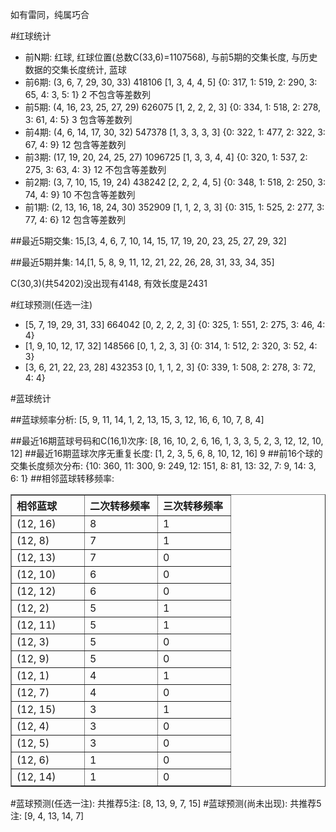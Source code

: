 <!-- 
.. title: 双色球2011069期(2011-06-16)数据分析报告
.. slug: slott-2011069-2011-06-16-report
.. date: 2011-06-17 08:00:00 UTC+08:00
.. tags: Lottery
.. link: 
.. description: 
.. type: text
-->

如有雷同，纯属巧合

<!-- TEASER_END-->

#红球统计

- 前N期: 红球, 红球位置(总数C(33,6)=1107568), 与前5期的交集长度, 与历史数据的交集长度统计, 蓝球
- 前6期: (3, 6, 7, 29, 30, 33) 418106 [1, 3, 4, 4, 5] {0: 317, 1: 519, 2: 290, 3: 65, 4: 3, 5: 1} 2 不包含等差数列
- 前5期: (4, 16, 23, 25, 27, 29) 626075 [1, 2, 2, 2, 3] {0: 334, 1: 518, 2: 278, 3: 61, 4: 5} 3 包含等差数列
- 前4期: (4, 6, 14, 17, 30, 32) 547378 [1, 3, 3, 3, 3] {0: 322, 1: 477, 2: 322, 3: 67, 4: 9} 12 包含等差数列
- 前3期: (17, 19, 20, 24, 25, 27) 1096725 [1, 3, 3, 4, 4] {0: 320, 1: 537, 2: 275, 3: 63, 4: 3} 12 不包含等差数列
- 前2期: (3, 7, 10, 15, 19, 24) 438242 [2, 2, 2, 4, 5] {0: 348, 1: 518, 2: 250, 3: 74, 4: 9} 10 不包含等差数列
- 前1期: (2, 13, 16, 18, 24, 30) 352909 [1, 1, 2, 3, 3] {0: 315, 1: 525, 2: 277, 3: 77, 4: 6} 12 包含等差数列

##最近5期交集:
15,[3, 4, 6, 7, 10, 14, 15, 17, 19, 20, 23, 25, 27, 29, 32]

##最近5期并集:
14,[1, 5, 8, 9, 11, 12, 21, 22, 26, 28, 31, 33, 34, 35]

C(30,3)(共54202)没出现有4148, 
有效长度是2431

#红球预测(任选一注)

- [5, 7, 19, 29, 31, 33] 664042 [0, 2, 2, 2, 3] {0: 325, 1: 551, 2: 275, 3: 46, 4: 4}
- [1, 9, 10, 12, 17, 32] 148566 [0, 1, 2, 3, 3] {0: 314, 1: 512, 2: 320, 3: 52, 4: 3}
- [3, 6, 21, 22, 23, 28] 432353 [0, 1, 1, 2, 3] {0: 339, 1: 508, 2: 278, 3: 72, 4: 4}

#蓝球统计

##蓝球频率分析:
[5, 9, 11, 14, 1, 2, 13, 15, 3, 12, 16, 6, 10, 7, 8, 4]

##最近16期蓝球号码和C(16,1)次序:
[8, 16, 10, 2, 6, 16, 1, 3, 3, 5, 2, 3, 12, 12, 10, 12]
##最近16期蓝球次序无重复长度:
[1, 2, 3, 5, 6, 8, 10, 12, 16] 9
##前16个球的交集长度频次分布:
{10: 360, 11: 300, 9: 249, 12: 151, 8: 81, 13: 32, 7: 9, 14: 3, 6: 1}
##相邻蓝球转移频率:
<table border="1" class="table table-striped dataframe">
  <thead>
    <tr style="text-align: left;">
      <th style="min-width: 100px;">相邻蓝球</th>
      <th style="min-width: 100px;">二次转移频率</th>
      <th style="min-width: 100px;">三次转移频率</th>
    </tr>
  </thead>
  <tbody>
    <tr>
      <td> (12, 16)</td>
      <td> 8</td>
      <td> 1</td>
    </tr>
    <tr>
      <td>  (12, 8)</td>
      <td> 7</td>
      <td> 1</td>
    </tr>
    <tr>
      <td> (12, 13)</td>
      <td> 7</td>
      <td> 0</td>
    </tr>
    <tr>
      <td> (12, 10)</td>
      <td> 6</td>
      <td> 0</td>
    </tr>
    <tr>
      <td> (12, 12)</td>
      <td> 6</td>
      <td> 0</td>
    </tr>
    <tr>
      <td>  (12, 2)</td>
      <td> 5</td>
      <td> 1</td>
    </tr>
    <tr>
      <td> (12, 11)</td>
      <td> 5</td>
      <td> 1</td>
    </tr>
    <tr>
      <td>  (12, 3)</td>
      <td> 5</td>
      <td> 0</td>
    </tr>
    <tr>
      <td>  (12, 9)</td>
      <td> 5</td>
      <td> 0</td>
    </tr>
    <tr>
      <td>  (12, 1)</td>
      <td> 4</td>
      <td> 1</td>
    </tr>
    <tr>
      <td>  (12, 7)</td>
      <td> 4</td>
      <td> 0</td>
    </tr>
    <tr>
      <td> (12, 15)</td>
      <td> 3</td>
      <td> 1</td>
    </tr>
    <tr>
      <td>  (12, 4)</td>
      <td> 3</td>
      <td> 0</td>
    </tr>
    <tr>
      <td>  (12, 5)</td>
      <td> 3</td>
      <td> 0</td>
    </tr>
    <tr>
      <td>  (12, 6)</td>
      <td> 1</td>
      <td> 0</td>
    </tr>
    <tr>
      <td> (12, 14)</td>
      <td> 1</td>
      <td> 0</td>
    </tr>
  </tbody>
</table>
#蓝球预测(任选一注):
共推荐5注: [8, 13, 9, 7, 15]
#蓝球预测(尚未出现):
共推荐5注: [9, 4, 13, 14, 7]

